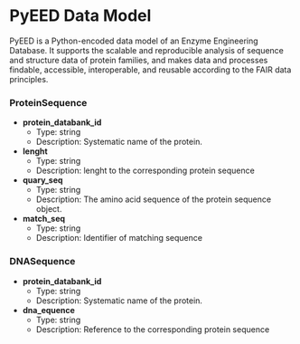 # PyEED Data Model

PyEED is a Python-encoded data model of an Enzyme Engineering Database. It supports the scalable and reproducible analysis of sequence and structure data of protein families, and makes data and processes findable, accessible, interoperable, and reusable according to the FAIR data principles.

### ProteinSequence
- __protein_databank_id__
  - Type: string
  - Description: Systematic name of the protein.
- __lenght__
  - Type: string
  - Description: lenght to the corresponding protein sequence 
- __quary_seq__
  - Type: string
  - Description: The amino acid sequence of the protein sequence object.
- __match_seq__
  - Type: string
  - Description: Identifier of matching sequence



### DNASequence
- __protein_databank_id__
  - Type: string
  - Description: Systematic name of the protein.
- __dna_equence__
  - Type: string
  - Description: Reference to the corresponding protein sequence 
